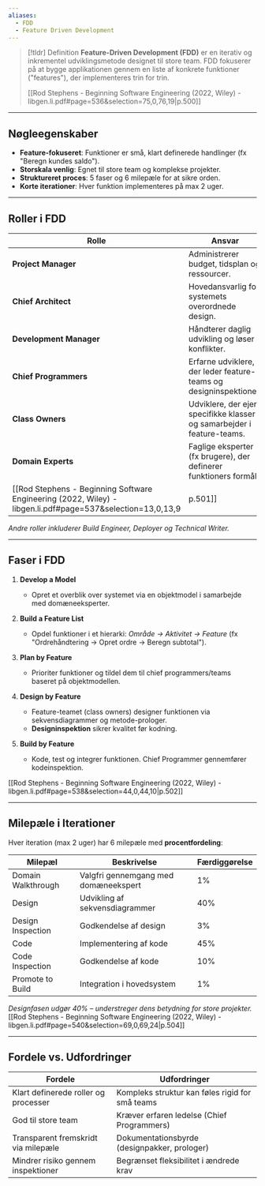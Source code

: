 ```yaml
---
aliases:
  - FDD
  - Feature Driven Development
---
```

>[!tldr] Definition
> **Feature-Driven Development (FDD)** er en iterativ og inkrementel udviklingsmetode designet til store team. FDD fokuserer på at bygge applikationen gennem en liste af konkrete funktioner ("features"), der implementeres trin for trin. 
>
> [[Rod Stephens - Beginning Software Engineering (2022, Wiley) - libgen.li.pdf#page=536&selection=75,0,76,19|p.500]]

---

## Nøgleegenskaber
- **Feature-fokuseret**: Funktioner er små, klart definerede handlinger (fx "Beregn kundes saldo").
- **Storskala venlig**: Egnet til store team og komplekse projekter.
- **Struktureret proces**: 5 faser og 6 milepæle for at sikre orden.
- **Korte iterationer**: Hver funktion implementeres på max 2 uger.

---

## Roller i FDD

| **Rolle**               | **Ansvar**                                                                 |
|--------------------------|----------------------------------------------------------------------------|
| **Project Manager**      | Administrerer budget, tidsplan og ressourcer.                              |
| **Chief Architect**      | Hovedansvarlig for systemets overordnede design.                           |
| **Development Manager**  | Håndterer daglig udvikling og løser konflikter.                            |
| **Chief Programmers**    | Erfarne udviklere, der leder feature-teams og designinspektioner.          |
| **Class Owners**         | Udviklere, der ejer specifikke klasser og samarbejder i feature-teams.     |
| **Domain Experts**       | Faglige eksperter (fx brugere), der definerer funktioners formål.          |
[[Rod Stephens - Beginning Software Engineering (2022, Wiley) - libgen.li.pdf#page=537&selection=13,0,13,9|p.501]]
*Andre roller inkluderer Build Engineer, Deployer og Technical Writer.*

---

## Faser i FDD
1. **Develop a Model**  
   - Opret et overblik over systemet via en objektmodel i samarbejde med domæneeksperter.

2. **Build a Feature List**  
   - Opdel funktioner i et hierarki: *Område → Aktivitet → Feature* (fx "Ordrehåndtering → Opret ordre → Beregn subtotal").

3. **Plan by Feature**  
   - Prioriter funktioner og tildel dem til chief programmers/teams baseret på objektmodellen.

4. **Design by Feature**  
   - Feature-teamet (class owners) designer funktionen via sekvensdiagrammer og metode-prologer.  
   - **Designinspektion** sikrer kvalitet før kodning.

5. **Build by Feature**  
   - Kode, test og integrer funktionen. Chief Programmer gennemfører kodeinspektion.

[[Rod Stephens - Beginning Software Engineering (2022, Wiley) - libgen.li.pdf#page=538&selection=44,0,44,10|p.502]]

---

## Milepæle i Iterationer
Hver iteration (max 2 uger) har 6 milepæle med **procentfordeling**:

| **Milepæl**               | **Beskrivelse**                          | **Færdiggørelse** |
|---------------------------|------------------------------------------|-------------------|
| Domain Walkthrough         | Valgfri gennemgang med domæneekspert     | 1%                |
| Design                     | Udvikling af sekvensdiagrammer           | 40%               |
| Design Inspection          | Godkendelse af design                    | 3%                |
| Code                       | Implementering af kode                   | 45%               |
| Code Inspection            | Godkendelse af kode                      | 10%               |
| Promote to Build           | Integration i hovedsystem                | 1%                |

*Designfasen udgør 40% – understreger dens betydning for store projekter.*
[[Rod Stephens - Beginning Software Engineering (2022, Wiley) - libgen.li.pdf#page=540&selection=69,0,69,24|p.504]]

---

## Fordele vs. Udfordringer

| **Fordele**                          | **Udfordringer**                                |
| ------------------------------------ | ----------------------------------------------- |
| Klart definerede roller og processer | Kompleks struktur kan føles rigid for små teams |
| God til store team                   | Kræver erfaren ledelse (Chief Programmers)      |
| Transparent fremskridt via milepæle  | Dokumentationsbyrde (designpakker, prologer)    |
| Mindrer risiko gennem inspektioner   | Begrænset fleksibilitet i ændrede krav          |
